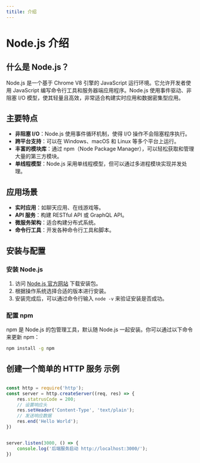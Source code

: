 ```yaml
---
titile: 介绍
---
```


# Node.js 介绍

## 什么是 Node.js？

Node.js 是一个基于 Chrome V8 引擎的 JavaScript 运行环境。它允许开发者使用 JavaScript 编写命令行工具和服务器端应用程序。Node.js 使用事件驱动、非阻塞 I/O 模型，使其轻量且高效，非常适合构建实时应用和数据密集型应用。

## 主要特点

- **非阻塞 I/O**：Node.js 使用事件循环机制，使得 I/O 操作不会阻塞程序执行。
- **跨平台支持**：可以在 Windows、macOS 和 Linux 等多个平台上运行。
- **丰富的模块库**：通过 npm（Node Package Manager），可以轻松获取和管理大量的第三方模块。
- **单线程模型**：Node.js 采用单线程模型，但可以通过多进程模块实现并发处理。

## 应用场景

- **实时应用**：如聊天应用、在线游戏等。
- **API 服务**：构建 RESTful API 或 GraphQL API。
- **微服务架构**：适合构建分布式系统。
- **命令行工具**：开发各种命令行工具和脚本。

## 安装与配置

### 安装 Node.js

1. 访问 [Node.js 官方网站](https://nodejs.org/) 下载安装包。
2. 根据操作系统选择合适的版本进行安装。
3. 安装完成后，可以通过命令行输入 `node -v` 来验证安装是否成功。

### 配置 npm

npm 是 Node.js 的包管理工具，默认随 Node.js 一起安装。你可以通过以下命令来更新 npm：

```bash
npm install -g npm

```

## 创建一个简单的 HTTP 服务 示例

```js

const http = require('http');
const server = http.createServer((req, res) => {
    res.statrusCode = 200;
    // 设置响应头
    res.setHeader('Content-Type', 'text/plain');
    // 发送响应数据
    res.end('Hello World');
})


server.listen(3000, () => {
    console.log('后端服务启动 http://localhost:3000/');
})

```